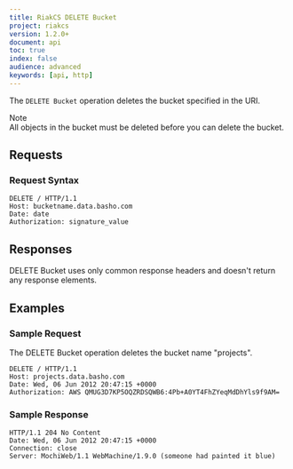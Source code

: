 ```yaml
---
title: RiakCS DELETE Bucket
project: riakcs
version: 1.2.0+
document: api
toc: true
index: false
audience: advanced
keywords: [api, http]
---
```


The `DELETE Bucket` operation deletes the bucket specified in the URI.

<div class="note"><div clas="title">Note</div>All objects in the bucket must be deleted before you can delete the bucket.</div>

## Requests

### Request Syntax

```
DELETE / HTTP/1.1
Host: bucketname.data.basho.com
Date: date
Authorization: signature_value
```

## Responses

DELETE Bucket uses only common response headers and doesn't return any response elements.

## Examples

### Sample Request

The DELETE Bucket operation deletes the bucket name "projects".

```
DELETE / HTTP/1.1
Host: projects.data.basho.com
Date: Wed, 06 Jun 2012 20:47:15 +0000
Authorization: AWS QMUG3D7KP5OQZRDSQWB6:4Pb+A0YT4FhZYeqMdDhYls9f9AM=
```

### Sample Response

```
HTTP/1.1 204 No Content
Date: Wed, 06 Jun 2012 20:47:15 +0000
Connection: close
Server: MochiWeb/1.1 WebMachine/1.9.0 (someone had painted it blue)
```
